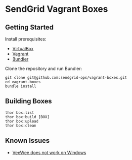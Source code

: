 # SendGrid Vagrant Boxes

## Getting Started

Install prerequisites:

* [VirtualBox](https://www.virtualbox.org/)
* [Vagrant](http://vagrantup.com/)
* [Bundler](http://gembundler.com/)

Clone the repository and run Bundler:

    git clone git@github.com:sendgrid-ops/vagrant-boxes.git
    cd vagrant-boxes
    bundle install

## Building Boxes

    thor box:list
    thor box:build [BOX]
    thor box:upload
    thor box:clean

## Known Issues

* [VeeWee does not work on Windows](https://github.com/jedi4ever/veewee/issues/6)
